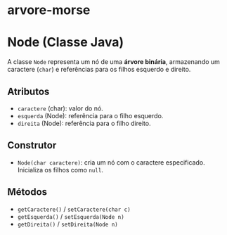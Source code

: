 # arvore-morse

# Node (Classe Java)

A classe `Node` representa um nó de uma **árvore binária**, armazenando um caractere (`char`) e referências para os filhos esquerdo e direito.

## Atributos

- `caractere` (char): valor do nó.  
- `esquerda` (Node): referência para o filho esquerdo.  
- `direita` (Node): referência para o filho direito.  

## Construtor

- `Node(char caractere)`: cria um nó com o caractere especificado. Inicializa os filhos como `null`.  

## Métodos

- `getCaractere()` / `setCaractere(char c)`  
- `getEsquerda()` / `setEsquerda(Node n)`  
- `getDireita()` / `setDireita(Node n)`  
